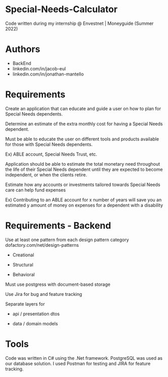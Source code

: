 # Special-Needs-Calculator
Code written during my internship @ Envestnet | Moneyguide (Summer 2022)

# Authors
 - BackEnd
  - linkedin.com/in/jacob-eul
  - linkedin.com/in/jonathan-mantello

# Requirements
Create an application that can educate and guide a user on how to plan for Special Needs dependents.

Determine an estimate of the extra monthly cost for having a Special Needs dependent.

Must be able to educate the user on different tools and products available for those with Special Needs dependents.

 Ex) ABLE account, Special Needs Trust, etc.

Application should be able to estimate the total monetary need throughout the life of their Special Needs dependent until they are expected to become independent, or when the clients retire.

Estimate how any accounts or investments tailored towards Special Needs care can help fund expenses

 Ex) Contributing to an ABLE account for x number of years will save you an estimated y amount of money on expenses for a dependent with a disability

# Requirements - Backend
Use at least one pattern from each design pattern category dofactory.com/net/design-patterns
 
 - Creational

 - Structural

 - Behavioral

Must use postgress with document-based storage

Use Jira for bug and feature tracking

Separate layers for

 - api / presentation dtos

 - data / domain models

# Tools
Code was written in C# using the .Net framework. PostgreSQL was used as our database solution. I used Postman for testing and JIRA for feature tracking.
